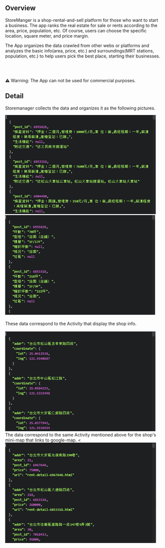 ## Overview
StoreManger is a shop-rental-and-sell platform for those who want to start a business. The app ranks the real estate for sale or rents according to the area, price, population, etc. Of course, users can choose the specific location, square meter, and price margin.

The App organizes the data crawled from other webs or platforms and analyzes the basic info(area, price, etc.) and surroundings(MRT stations, population, etc.) to help users pick the best place, starting their businesses.

<br><br>

:warning: Warning: The App can not be used for commercial purposes.

## Detail
Storemanager collects the data and organizes it as the following pictures.
<p align="left">
  <img src="/.meta/housebox.PNG">
  <img src="/.meta/infobox.PNG"><br><br>
  These data correspond to the Activity that display the shop info. <br><br>
  <img src="/.meta/location.PNG">
  The data correspond to the same Activity mentioned above for the shop's mini-map that links to google-map. <
  <img src="/.meta/totalrows.PNG">
</p>
